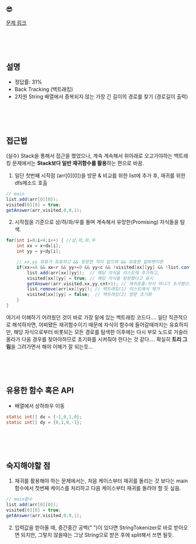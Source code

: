 

### &#128526;
[문제 링크](https://www.acmicpc.net/problem/1987)

<br>
<br>
<br>

## 설명
* 정답률: 31%
* Back Tracking (백트래킹)
* 2차원 String 배열에서 중복되지 않는 가장 긴 길이의 경로를 찾기 (경로길이 출력)


<br>
<br>
<br>

## 접근법
(실수) Stack을 통해서 접근을 했었으나, 계속 계속해서 위아래로 오고가야하는 백트래킹 문제에서는 **Stack보다 일반 재귀함수를 활용**하는 편으로 바꿈.<br>


1) 일단 첫번째 시작점 (arr[0][0])을 방문 & 비교를 위한 list<String>에 추가 후, 재귀를 위한 dfs메소드 호출
```java
// main
list.add(arr[0][0]);
visited[0][0] = true;
getAnswer(arr,visited,0,0,1);
```

2) 시작점을 기준으로 상/하/좌/우를 돌며 계속해서 유망한(Promising) 자식들을 탐색.
```java
for(int i=0;i<4;i++) { //상,하,좌,우
  	int xx = x+dx[i];  
  	int	yy = y+dy[i];

    // xx,yy 좌표가 유효하고 && 방문한 적이 없으며 && 유효한 알파벳이면
  	if(xx>=0 && xx<r && yy>=0 && yy<c && !visited[xx][yy] && !list.contains(arr[xx][yy])) {
  		list.add(arr[xx][yy]);  // 해당 자식을 리스트에 추가하고,
  		visited[xx][yy] = true; // 해당 자식을 방문했다고 표시
  		getAnswer(arr,visited,xx,yy,cnt+1); // 재귀호출:자식 하나가 추가됐으므로 cnt+1
  		list.remove(arr[xx][yy]); // 백트래킹(1) 리스트에서 제거
  		visited[xx][yy] = false;  // 백트래킹(2) 방문 초기화
  	}
}
```
여기서 이해하기 어려웠던 것이 바로 가장 밑에 있는 백트래킹 코드다....
일단 직관적으로 해석하자면, 어찌됐든 재귀함수이기 때문에 자식이 함수에 들어갈때까지는 유효하지만, 해당 자식으로부터 비롯되는 모든 경로를 탐색한 이후에는 다시 부모 노드로 거슬러올라가
다음 경우를 찾아야하므로 초기화를 시켜줘야 한다는 것 같다.... 확실히 **트리 그림**을 그려가면서 해야 이해가 잘 되는듯...



<br>
<br>
<br>

## 유용한 함수 혹은 API
* 배열에서 상하좌우 이동  
```JAVA
static int[] dx = {-1,0,1,0};
static int[] dy = {0,1,0,-1};
```

<br>
<br>
<br>

## 숙지해야할 점
1) 재귀를 활용해야 하는 문제에서는, 처음 케이스부터 재귀를 돌리는 것 보다는 main함수에서 첫번째 케이스를 처리하고 다음 케이스부터 재귀를 돌려야 할 듯 싶음.

```JAVA
// main함수
list.add(arr[0][0]);
visited[0][0] = true;
getAnswer(arr,visited,0,0,1);
```

2) 입력값을 받아올 때, 중간중간 공백(" ")이 있다면 StringTokenizer로 바로 받아오면 되지만, 그렇지 않을때는 그냥 String으로 받은 후에 split해서 쓰면 될듯.


<br>
<br>
<br>
